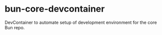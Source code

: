 # bun-core-devcontainer
DevContainer to automate setup of development environment for the core Bun repo.
